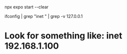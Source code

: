  npx expo start --clear

 ifconfig | grep "inet " | grep -v 127.0.0.1
# Look for something like: inet 192.168.1.100

